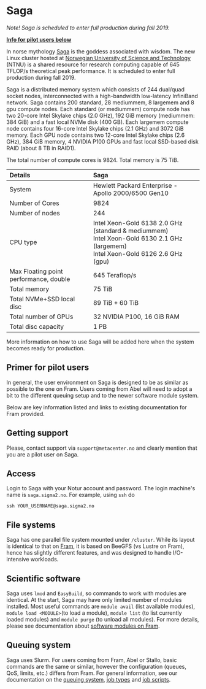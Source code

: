 # Saga

*Note! Saga is scheduled to enter full production during fall 2019.*

**[Info for pilot users below](#primer-for-pilot-users)**

In norse mythology [Saga](https://en.wikipedia.org/wiki/S%C3%A1ga_and_S%C3%B6kkvabekkr) is the goddess associated with wisdom.
The new Linux cluster hosted at [Norwegian University of Science and Technology](https://www.ntnu.edu)
(NTNU) is a shared resource for research computing capable of 645 TFLOP/s
theoretical peak performance. It is scheduled to enter full production during fall 2019.

Saga is a distributed memory system which consists of 244 dual/quad socket nodes,
interconnected with a high-bandwidth low-latency InfiniBand
network. Saga contains 200 standard, 28 mediummem, 8 largemem and 8 gpu compute nodes.
Each standard (or mediummem) compute node has two 20-core Intel Skylake
chips (2.0 GHz), 192 GiB memory (mediummem: 384 GiB) and a fast local NVMe disk (400 GB).
Each largemem compute node
contains four 16-core Intel Skylake chips (2.1 GHz) and 3072 GiB memory. Each GPU node
contains two 12-core Intel Skylake chips (2.6 GHz), 384 GiB memory, 4 NVIDIA P100 GPUs
and fast local SSD-based disk RAID (about 8 TB in RAID1).

The total number of compute cores is 9824. Total memory is 75 TiB.


| Details     | Saga     |
| :------------- | :------------- |
| System     |Hewlett Packard Enterprise - Apollo 2000/6500 Gen10  |
| Number of Cores     |	9824  |
| Number of nodes     |	244  |
| CPU type     |	Intel Xeon-Gold 6138 2.0 GHz (standard & mediummem)<br> Intel Xeon-Gold 6130 2.1 GHz (largemem)<br> Intel Xeon-Gold 6126 2.6 GHz (gpu)  |
| Max Floating point performance, double     |	645 Teraflop/s  |
| Total memory     |	75 TiB  |
| Total NVMe+SSD local disc | 89 TiB + 60 TiB |
| Total number of GPUs | 32 NVIDIA P100, 16 GiB RAM |
| Total disc capacity     |	1 PB  |


More information on how to use Saga
will be added here when the system becomes ready for production.

## Primer for pilot users
In general, the user environment on Saga is designed to be as similar as possible
to the one on Fram. Users coming from Abel will need to adopt a bit to the different
queuing setup and to the newer software module system.

Below are key information listed and links to existing
documentation for Fram provided.

## Getting support
Please, contact support via `support@metacenter.no` and clearly mention that you
are a pilot user on Saga.

## Access
Login to Saga with your Notur account and password. The login machine's name is `saga.sigma2.no`. For example, using `ssh` do

`ssh YOUR_USERNAME@saga.sigma2.no`

## File systems
Saga has one parallel file system mounted under `/cluster`. While its layout is
identical to that on [Fram](storage/storagesystems.md), it is based on BeeGFS
(vs Lustre on Fram), hence has slightly different features, and was designed to
handle I/O-intensive workloads.

## Scientific software
Saga uses `lmod` and `EasyBuild`, so commands to work with modules are identical.
At the start, Saga may have only limited number of modules installed. Most useful
commands are `module avail` (list available modules), `module load <MODULE>`(to
load a module), `module list` (to list currently loaded modules) and
`module purge` (to unload all modules). For more details, please
see documentation about [software modules on Fram](apps/modulescheme.md).

## Queuing system
Saga uses Slurm. For users coming from Fram, Abel or Stallo, basic commands are
the same or similar, however the configuration (queues, QoS, limits, etc.) differs
from Fram. For general information, see our documentation on the
[queuing system](jobs/framqueuesystem.md), [job types](jobs/jobtypes.md) and
[job scripts](jobs/jobscripts.md).

